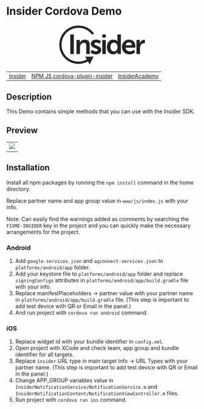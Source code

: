 # Insider Cordova Demo

<p align="center">
  <img src="assets/insider-logo-read-me.jpg">

  <table align="center">
    <tr>
      <td><a href="https://useinsider.com/"> Insider </a></td>
      <td><a href="https://www.npmjs.com/package/cordova-plugin-insider/"> NPM JS cordova-plugin-insider </a></td>
      <td><a href="https://academy.useinsider.com/docs/cordova-integration"> InsiderAcademy </a></td>
    </tr>
  </table>
</p>  

## Description

This Demo contains simple methods that you can use with the Insider SDK.

## Preview

<table align="center">
  <tbody>
    <tr>
      <td><img src="assets/preview.gif" width="250"></td>
    </tr>
  </tbody>
</table>


## Installation

Install all npm packages by running the `npm install` command in the home directory.

Replace partner name and app group value in `www/js/index.js` with your info.

Note: Can easily find the warnings added as comments by searching the `FIXME-INSIDER` key in the project and you can quickly make the necessary arrangements for the project.

### Android

1. Add `google-services.json` and `agconnect-services.json` to `platforms/android/app` folder.
2. Add your keystore file to `platforms/android/app` folder and replace `signingConfigs` attributes in `platforms/android/app/build.gradle` file with your info.
3. Replace manifestPlaceholders -> partner value with your partner name in `platforms/android/app/build.gradle` file. (This step is important to add test device with QR or Email in the panel.)
4. And run project with `cordova run android` command.

### iOS

1. Replace widget id with your bundle identifier in `config.xml`.
2. Open project with XCode and check team, app group and bundle identifier for all targets.
3. Replace `insider` URL type in main target Info -> URL Types with your partner name. (This step is important to add test device with QR or Email in the panel.)
4. Change APP_GROUP variables value in `InsiderNotificationService/NotificationService.m` and `InsiderNotificationContent/NotificationViewController.m` files.
5. Run project with `cordova run ios` command. 
